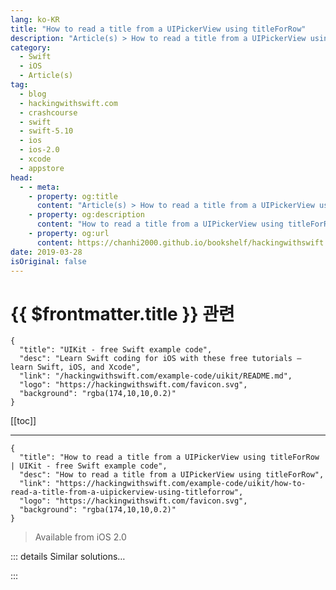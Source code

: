 ```yaml
---
lang: ko-KR
title: "How to read a title from a UIPickerView using titleForRow"
description: "Article(s) > How to read a title from a UIPickerView using titleForRow"
category:
  - Swift
  - iOS
  - Article(s)
tag: 
  - blog
  - hackingwithswift.com
  - crashcourse
  - swift
  - swift-5.10
  - ios
  - ios-2.0
  - xcode
  - appstore
head:
  - - meta:
    - property: og:title
      content: "Article(s) > How to read a title from a UIPickerView using titleForRow"
    - property: og:description
      content: "How to read a title from a UIPickerView using titleForRow"
    - property: og:url
      content: https://chanhi2000.github.io/bookshelf/hackingwithswift.com/example-code/uikit/how-to-read-a-title-from-a-uipickerview-using-titleforrow.html
date: 2019-03-28
isOriginal: false
---
```


# {{ $frontmatter.title }} 관련

```component VPCard
{
  "title": "UIKit - free Swift example code",
  "desc": "Learn Swift coding for iOS with these free tutorials – learn Swift, iOS, and Xcode",
  "link": "/hackingwithswift.com/example-code/uikit/README.md",
  "logo": "https://hackingwithswift.com/favicon.svg",
  "background": "rgba(174,10,10,0.2)"
}
```

[[toc]]

---

```component VPCard
{
  "title": "How to read a title from a UIPickerView using titleForRow | UIKit - free Swift example code",
  "desc": "How to read a title from a UIPickerView using titleForRow",
  "link": "https://hackingwithswift.com/example-code/uikit/how-to-read-a-title-from-a-uipickerview-using-titleforrow",
  "logo": "https://hackingwithswift.com/favicon.svg",
  "background": "rgba(174,10,10,0.2)"
}
```

> Available from iOS 2.0

<!-- TODO: 작성 -->

<!--
As soon as you start using `UIPickerView` for the first time, you realize it doesn't have a built-in way to read the title of any of its items. The reason for this is obvious in retrospect, but don't worry if you didn't get it at first: you should read the title straight from the picker's data source.

You should already have conformed to the `UIPickerViewDataSource` and `UIPickerViewDelegate` protocols, which means implementing the `titleForRow` picker view method. If you want to read the title of the selected item later, you can do one of the following:

- Read straight from the array you used to populate the picker view. This is the most common method, but of course it only works if the data is simple.
<li>Write a new method named something like `titleForPickerRow()` that you can use in your data source and to read the title later. This is preferred if it takes some work to calculate row titles, but really it's better to cache this kind of thing if the work is non-trivial.
<li>Use the same method call as the picker view: `pickerView(_:titleForRow:forComponent:)`. Yes, that just calls the method you implemented, but it's neat and self-describing so as long as your data doesn't take time to calculate this is fine to use.

If you want to try the last option, here's some example code:

```swift
let title = pickerView(yourPickerView, titleForRow: 0, forComponent: 0)
```

-->

::: details Similar solutions…

<!--
/example-code/uikit/how-to-use-uipickerview">How to use UIPickerView 
/quick-start/swiftui/how-to-let-users-edit-your-navigation-title">How to let users edit your navigation title 
/example-code/uikit/how-to-style-the-font-in-a-uinavigationbars-title">How to style the font in a UINavigationBar's title 
/example-code/uikit/how-to-set-a-custom-title-view-in-a-uinavigationbar">How to set a custom title view in a UINavigationBar 
/example-code/location/how-to-read-the-users-location-while-your-app-is-in-the-background">How to read the user’s location while your app is in the background</a>
-->

:::

